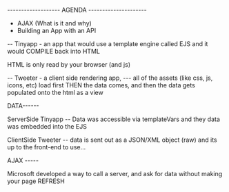 ------------------- AGENDA ---------------------

- AJAX (What is it and why)
- Building an App with an API 


-- Tinyapp - an app that would use a template engine called
EJS and it would COMPILE back into HTML

HTML is only read by your browser (and js)

-- Tweeter - a client side rendering app, --- all of the assets (like css, js, icons, etc) load first
THEN the data comes, and then the data gets populated onto the html as a view


DATA------

ServerSide
Tinyapp -- Data was accessible via templateVars and they data was embedded into the EJS


ClientSide
Tweeter -- data is sent out as a JSON/XML object (raw) and its up to the front-end to use...


AJAX -----

Microsoft developed a way to call a server, and ask for data without making your page REFRESH

